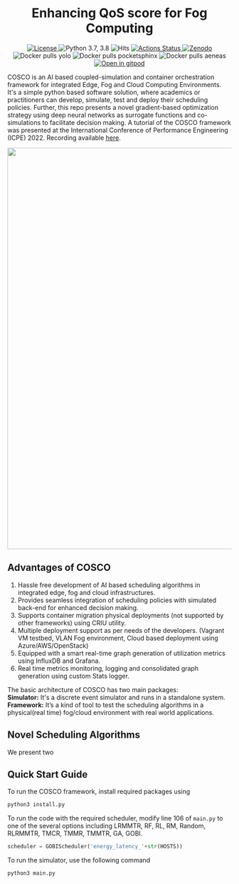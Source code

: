<h1 align="center">Enhancing QoS score for Fog Computing</h1>
<div align="center">
  <a href="https://github.com/uttkarshraj1/COSCO-uttkarsh/blob/master/LICENSE">
    <img src="https://img.shields.io/badge/License-BSD%203--Clause-red.svg" alt="License">
  </a>
   <a>
    <img src="https://img.shields.io/badge/python-3.7%20%7C%203.8-blue.svg" alt="Python 3.7, 3.8">
  </a>
   <a>
    <img src="https://hits.seeyoufarm.com/api/count/incr/badge.svg?url=https%3A%2F%2Fgithub.com%2Fimperial-qore%2FCOSCO&count_bg=%23FFC401&title_bg=%23555555&icon=&icon_color=%23E7E7E7&title=hits&edge_flat=false" alt="Hits">
  </a>
   <a href="https://github.com/imperial-qore/COSCO/actions">
    <img src="https://github.com/imperial-qore/SimpleFogSim/workflows/DeFog-Benchmarks/badge.svg" alt="Actions Status">
  </a>
  </a>
   <a href="https://doi.org/10.5281/zenodo.4897944">
    <img src="https://zenodo.org/badge/DOI/10.5281/zenodo.4897944.svg" alt="Zenodo">
  </a>
 <br>
   <a>
    <img src="https://img.shields.io/docker/pulls/shreshthtuli/yolo?label=docker%20pulls%3A%20yolo" alt="Docker pulls yolo">
  </a>
   <a>
    <img src="https://img.shields.io/docker/pulls/shreshthtuli/pocketsphinx?label=docker%20pulls%3A%20pocketsphinx" alt="Docker pulls pocketsphinx">
  </a>
   <a>
    <img src="https://img.shields.io/docker/pulls/shreshthtuli/aeneas?label=docker%20pulls%3A%20aeneas" alt="Docker pulls aeneas">
  </a>
 <br>
   <a href="https://gitpod.io/#https://github.com/uttkarshraj1/COSCO-uttkarsh/">
    <img src="https://gitpod.io/button/open-in-gitpod.svg" alt="Open in gitpod">
  </a>
</div>

COSCO is an AI based coupled-simulation and container orchestration framework for integrated Edge, Fog and Cloud Computing Environments. It's a simple python based software solution, where academics or practitioners can develop, simulate, test and deploy their scheduling policies. Further, this repo presents a novel gradient-based optimization strategy using deep neural networks as surrogate functions and co-simulations to facilitate decision making. A tutorial of the COSCO framework was presented at the International Conference of Performance Engineering (ICPE) 2022. Recording available [here](https://youtu.be/osjpaNmkm_w).

<img src="https://github.com/imperial-qore/COSCO/blob/master/wiki/COSCO.jpg" width="900" align="middle">


## Advantages of COSCO
1. Hassle free development of AI based scheduling algorithms in integrated edge, fog and cloud infrastructures.
2. Provides seamless integration of scheduling policies with simulated back-end for enhanced decision making.
3. Supports container migration physical deployments (not supported by other frameworks) using CRIU utility.
4. Multiple deployment support as per needs of the developers. (Vagrant VM testbed, VLAN Fog environment, Cloud based deployment using Azure/AWS/OpenStack)
5. Equipped with a smart real-time graph generation of utilization metrics using InfluxDB and Grafana.
6. Real time metrics monitoring, logging and consolidated graph generation using custom Stats logger.

The basic architecture of COSCO has two main packages: <br>
**Simulator:** It's a discrete event simulator and runs in a standalone system. <br>
**Framework:** It’s a kind of tool to test the scheduling algorithms in a physical(real time) fog/cloud environment with real world applications.




## Novel Scheduling Algorithms
We present two 


## Quick Start Guide
To run the COSCO framework, install required packages using
```bash
python3 install.py
```
To run the code with the required scheduler, modify line 106 of `main.py` to one of the several options including LRMMTR, RF, RL, RM, Random, RLRMMTR, TMCR, TMMR, TMMTR, GA, GOBI.
```python
scheduler = GOBIScheduler('energy_latency_'+str(HOSTS))
```

To run the simulator, use the following command
```bash
python3 main.py
```


